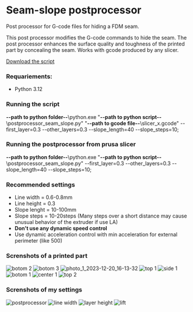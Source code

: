 # Seam-slope postprocessor
Post processor for G-code files for hiding a FDM seam.

This post processor modifies the G-code commands to hide the seam. The post processor enhances the surface quality and toughness of the printed part by concealing the seam.
Works with gcode produced by any slicer.

[Download the script](postprocessor_seam_slope.py)

### Requariements:
- Python 3.12

### Running the script
**--path to python folder--**\python.exe "**--path to python script--**\postprocessor_seam_slope.py" "**--path to gcode file--**\slicer_x.gcode" --first_layer=0.3 --other_layers=0.3 --slope_length=40 --slope_steps=10;

### Running the postprocessor from prusa slicer
**--path to python folder--**\python.exe "**--path to python script--**\postprocessor_seam_slope.py" --first_layer=0.3 --other_layers=0.3 --slope_length=40 --slope_steps=10;

### Recommended settings
- Line width = 0.6-0.8mm
- Line height = 0.3
- Slope lenght = 10-100mm
- Slope steps = 10-20steps (Many steps over a short distance may cause unusual behavior of the extruder if use LA)
- **Don't use any dynamic speed control**
- Use dynamic acceleration control with min acceleration for external perimeter (like 500)

### Screnshots of a printed part
![botom 2](https://github.com/vgdh/seam-hiding-whitepaper/assets/15322782/a429c68b-1711-44fb-9c97-4f046763b9d3)
![botom 3](https://github.com/vgdh/seam-hiding-whitepaper/assets/15322782/f1ebe624-44af-4e7e-a7a7-aa55142d8ca1)
![photo_1_2023-12-20_16-13-32](https://github.com/vgdh/seam-hiding-whitepaper/assets/15322782/e4982fe6-1fb4-4d81-90e3-9ea5f6d95e3b)
![top 1](https://github.com/vgdh/seam-hiding-whitepaper/assets/15322782/fbca6b12-d2ec-416c-ae08-4e37baf869fd)
![side 1](https://github.com/vgdh/seam-hiding-whitepaper/assets/15322782/dd3a2900-39af-4baa-b638-91ef0328c86e)
![botom 1](https://github.com/vgdh/seam-hiding-whitepaper/assets/15322782/a96b0b4b-1658-4c4a-a8d8-b70bbde8845e)
![center 1](https://github.com/vgdh/seam-hiding-whitepaper/assets/15322782/2989402c-cd03-430e-9bf3-4ee902ee383f)
![top 2](https://github.com/vgdh/seam-hiding-whitepaper/assets/15322782/bdfca30b-73c2-4045-b297-a6454080ec01)


### Screnshots of my settings
![postprocessor](https://github.com/vgdh/seam-slope-postprocessor/assets/15322782/950390c4-cd86-4dfc-8f58-d2cd4132007f)
![line width](https://github.com/vgdh/seam-slope-postprocessor/assets/15322782/815964ec-44c0-4854-8aab-6751fbfa1167)
![layer height](https://github.com/vgdh/seam-slope-postprocessor/assets/15322782/832873c5-f7b7-4826-a2d8-89219c82a22b)
![lift](https://github.com/vgdh/seam-slope-postprocessor/assets/15322782/610a1689-aad4-4379-9818-b9a61942c0a3)
